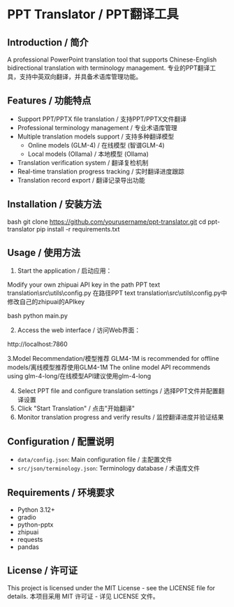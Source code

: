 # PPT Translator / PPT翻译工具

## Introduction / 简介
A professional PowerPoint translation tool that supports Chinese-English bidirectional translation with terminology management.
专业的PPT翻译工具，支持中英双向翻译，并具备术语库管理功能。

## Features / 功能特点
- Support PPT/PPTX file translation / 支持PPT/PPTX文件翻译
- Professional terminology management / 专业术语库管理
- Multiple translation models support / 支持多种翻译模型
  - Online models (GLM-4) / 在线模型 (智谱GLM-4)
  - Local models (Ollama) / 本地模型 (Ollama)
- Translation verification system / 翻译复检机制
- Real-time translation progress tracking / 实时翻译进度跟踪
- Translation record export / 翻译记录导出功能

## Installation / 安装方法

bash
git clone https://github.com/yourusername/ppt-translator.git
cd ppt-translator
pip install -r requirements.txt

## Usage / 使用方法
1. Start the application / 启动应用：

Modify your own zhipuai API key in the path PPT text translation\src\utils\config.py
在路径PPT text  translation\src\utils\config.py中修改自己的zhipuai的APIkey

bash
python main.py


2. Access the web interface / 访问Web界面：

http://localhost:7860

3.Model Recommendation/模型推荐
GLM4-1M is recommended for offline models/离线模型推荐使用GLM4-1M
The online model API recommends using glm-4-long/在线模型API建议使用glm-4-long

4. Select PPT file and configure translation settings / 选择PPT文件并配置翻译设置
5. Click "Start Translation" / 点击"开始翻译"
6. Monitor translation progress and verify results / 监控翻译进度并验证结果

## Configuration / 配置说明
- `data/config.json`: Main configuration file / 主配置文件
- `src/json/terminology.json`: Terminology database / 术语库文件

## Requirements / 环境要求
- Python 3.12+
- gradio
- python-pptx
- zhipuai
- requests
- pandas

## License / 许可证
This project is licensed under the MIT License - see the LICENSE file for details.
本项目采用 MIT 许可证 - 详见 LICENSE 文件。
